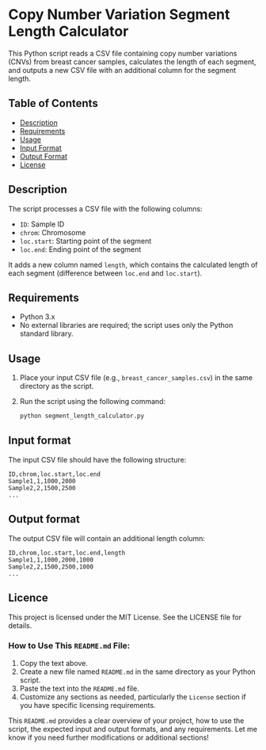 # Copy Number Variation Segment Length Calculator

This Python script reads a CSV file containing copy number variations (CNVs) from breast cancer samples, calculates the length of each segment, and outputs a new CSV file with an additional column for the segment length.

## Table of Contents
- [Description](#description)
- [Requirements](#requirements)
- [Usage](#usage)
- [Input Format](#input-format)
- [Output Format](#output-format)
- [License](#license)

## Description

The script processes a CSV file with the following columns:
- `ID`: Sample ID
- `chrom`: Chromosome
- `loc.start`: Starting point of the segment
- `loc.end`: Ending point of the segment

It adds a new column named `length`, which contains the calculated length of each segment (difference between `loc.end` and `loc.start`).

## Requirements

- Python 3.x
- No external libraries are required; the script uses only the Python standard library.

## Usage

1. Place your input CSV file (e.g., `breast_cancer_samples.csv`) in the same directory as the script.
2. Run the script using the following command:

   ```bash
   python segment_length_calculator.py

## Input format 
The input CSV file should have the following structure:

```
ID,chrom,loc.start,loc.end
Sample1,1,1000,2000
Sample2,2,1500,2500
...
```

## Output format 
The output CSV file will contain an additional length column:
```
ID,chrom,loc.start,loc.end,length
Sample1,1,1000,2000,1000
Sample2,2,1500,2500,1000
...
```

## Licence
This project is licensed under the MIT License. See the LICENSE file for details.


### How to Use This `README.md` File:
1. Copy the text above.
2. Create a new file named `README.md` in the same directory as your Python script.
3. Paste the text into the `README.md` file.
4. Customize any sections as needed, particularly the `License` section if you have specific licensing requirements.

This `README.md` provides a clear overview of your project, how to use the script, the expected input and output formats, and any requirements. Let me know if you need further modifications or additional sections!



